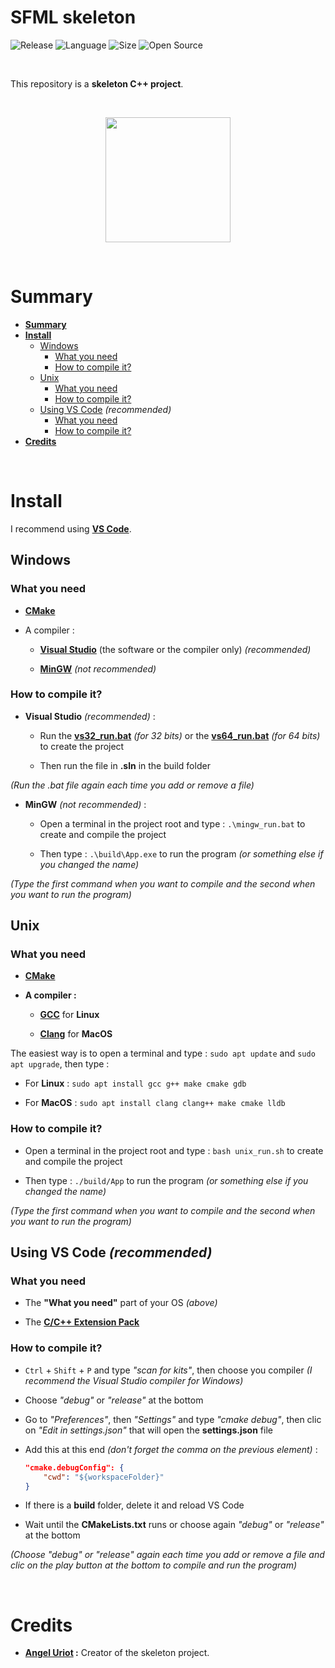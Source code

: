 # SFML skeleton

![Release](https://img.shields.io/badge/Release-v1.0-blueviolet)
![Language](https://img.shields.io/badge/Language-C%2B%2B-0052cf)
![Size](https://img.shields.io/badge/Size-16Ko-f12222)
![Open Source](https://badges.frapsoft.com/os/v2/open-source.svg?v=103)

<br>

This repository is a **skeleton C++ project**.

<br>

<p align="center">
	<img src="https://upload.wikimedia.org/wikipedia/commons/1/18/ISO_C%2B%2B_Logo.svg" width="200">
</p>

<br>

# Summary

* **[Summary](#summary)**
* **[Install](#install)**
	* [Windows](#windows)
		* [What you need](#what-you-need)
		* [How to compile it?](#how-to-compile-it)
	* [Unix](#unix)
		* [What you need](#what-you-need-1)
		* [How to compile it?](#how-to-compile-it-1)
	* [Using VS Code](#using-vs-code-recommended) *(recommended)*
		* [What you need](#what-you-need-2)
		* [How to compile it?](#how-to-compile-it-2)
* **[Credits](#credits)**

<br>

# Install

I recommend using **[VS Code](#using-vs-code-recommended)**.

## Windows

### What you need

* **[CMake](https://cmake.org/)**

* A compiler :

	* **[Visual Studio](https://visualstudio.microsoft.com/)** (the software or the compiler only) *(recommended)*

	* **[MinGW](https://www.mingw-w64.org/)** *(not recommended)*

### How to compile it?

* **Visual Studio** *(recommended)* :

	* Run the **[vs32_run.bat](https://github.com/angeluriot/Skeleton/blob/master/vs32_run.bat)** *(for 32 bits)* or the **[vs64_run.bat](https://github.com/angeluriot/Skeleton/blob/master/vs64_run.bat)** *(for 64 bits)* to create the project

	* Then run the file in **.sln** in the build folder

*(Run the .bat file again each time you add or remove a file)*

* **MinGW** *(not recommended)* :

	* Open a terminal in the project root and type : `.\mingw_run.bat` to create and compile the project

	* Then type : `.\build\App.exe` to run the program *(or something else if you changed the name)*

*(Type the first command when you want to compile and the second when you want to run the program)*

## Unix

### What you need

* **[CMake](https://cmake.org/)**

* **A compiler :**

	* **[GCC](https://gcc.gnu.org/)** for **Linux**

	* **[Clang](https://clang.llvm.org/)** for **MacOS**

The easiest way is to open a terminal and type : `sudo apt update` and `sudo apt upgrade`, then type :

* For **Linux** : `sudo apt install gcc g++ make cmake gdb`

* For **MacOS** : `sudo apt install clang clang++ make cmake lldb`

### How to compile it?

* Open a terminal in the project root and type : `bash unix_run.sh` to create and compile the project

* Then type : `./build/App` to run the program *(or something else if you changed the name)*

*(Type the first command when you want to compile and the second when you want to run the program)*

## Using VS Code *(recommended)*

### What you need

* The **"What you need"** part of your OS *(above)*

* The **[C/C++ Extension Pack](https://marketplace.visualstudio.com/items?itemName=ms-vscode.cpptools-extension-pack)**

### How to compile it?

* `Ctrl` + `Shift` + `P` and type *"scan for kits"*, then choose you compiler *(I recommend the Visual Studio compiler for Windows)*

* Choose *"debug"* or *"release"* at the bottom

* Go to *"Preferences"*, then *"Settings"* and type *"cmake debug"*, then clic on *"Edit in settings.json"* that will open the **settings.json** file

* Add this at this end *(don't forget the comma on the previous element)* :
	```json
	"cmake.debugConfig": {
		"cwd": "${workspaceFolder}"
	}
	```

* If there is a **build** folder, delete it and reload VS Code

* Wait until the **CMakeLists.txt** runs or choose again *"debug"* or *"release"* at the bottom

*(Choose "debug" or "release" again each time you add or remove a file and clic on the play button at the bottom to compile and run the program)*

<br>

# Credits

* **[Angel Uriot](https://github.com/angeluriot) :** Creator of the skeleton project.
